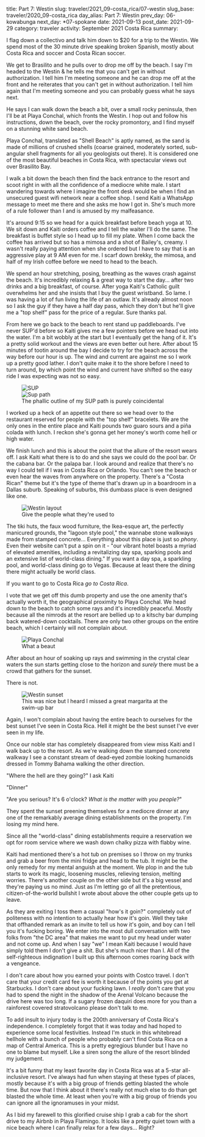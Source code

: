 title: Part 7: Westin
slug: traveler/2021_09-costa_rica/07-westin
slug_base: traveler/2020_09-costa_rica
day_alias: Part 7: Westin
prev_day: 06-kowabunga
next_day: *07-spokane
date: 2021-09-13
post_date: 2021-09-29
category: traveler
activity: September 2021 Costa Rica
summary: 

I flag down a collectivo and talk him down to $20 for a trip to the Westin. We
spend most of the 30 minute drive speaking broken Spanish, mostly about Costa
Rica and soccer and Costa Rican soccer.

We get to Brasilito and he pulls over
to drop me off by the beach. I say I'm headed to the Westin & he tells me that
you can't get in without authorization. I tell him I'm meeting someone and he
can drop me off at the front and he reiterates that you can't get in without
authorization. I tell him again that I'm meeting someone and you can probably
guess what he says next.

He says I can walk down the beach a bit, over a small rocky peninsula, then
I'll be at Playa Conchal, which fronts the Westin. I hop out and follow his
instructions, down the beach, over the rocky promontory, and I find myself on
a stunning white sand beach.

Playa Conchal, translated as "Shell Beach" is aptly named, as the sand is made of
millions of crushed shells (coarse grained, moderately sorted, sub-angular shell
fragments for all you geologists out there). It is considered one of the most
beautiful beaches in Costa Rica, with spectacular views out over Brasilito Bay.

I walk a bit down the beach then find the back entrance to the resort and
scoot right in with all the confidence of a mediocre white male. I start
wandering towards where I imagine the front desk would be when I find an
unsecured guest wifi network near a coffee shop. I send Kaiti
a WhatsApp message to meet me there and she asks me how I got in. She's much
more of a rule follower than I and is amused by my malfeasance.

It's around 9:15 so we head for a quick breakfast before beach yoga at 10. We
sit down and Kaiti orders coffee and I tell the waiter I'll do the same. The
breakfast is buffet style so I head up
to fill my plate. When I come back the coffee has arrived but so has a mimosa
and a shot of Bailey's, creamy. I wasn't really paying attention when she ordered
but I have to say that is an aggressive play at 9 AM even for me. I scarf down
brekky, the mimosa, and half of my Irish coffee before we need to head to the beach.

We spend an hour stretching, posing, breathing as the waves crash against the beach.
It's incredibly relaxing & a great way to start the day... after two drinks
and a big breakfast, of course. After yoga Kaiti's Catholic guilt overwhelms her
and she insists that I buy the guest wristband. So lame. I was having a lot of fun living the life of an outlaw. It's already almost
noon so I ask the guy if they have a half day pass, which they don't but he'll
give me a "top shelf" pass for the price of a regular. Sure thanks pal.

From here we go back to the beach to rent stand up paddleboards. I've never SUP'd
before so Kaiti gives me a few pointers before we head out into the water. I'm a
bit wobbly at the start but I eventually get the hang of it. It's a pretty solid
workout and the views are even better out here. After about 15 minutes of tootin
around the bay I decide to try for the beach across the way before
our hour is up. The wind and current are against me so I work up a pretty good
lather. I don't quite make it to the shore before I need to turn around, by
which point the wind and current have shifted so the easy ride I was expecting
was not so easy.

<figure class="figure">
  <div class="row">
    <div class="col-6">
      <img class="figure-img img-fluid mt-2 rounded" src="/theme/images/traveler/2021_09-costa_rica/westin_sup1.jpg" alt="SUP">
    </div>
    <div class="col-6">
      <img class="figure-img img-fluid mt-2 rounded" src="/theme/images/traveler/2021_09-costa_rica/westin_sup2.PNG" alt="Sup path">
    </div>
  </div>
  <figcaption class="figure-caption">The phallic outline of my SUP path is purely
  coincidental</figcaption>
</figure>

I worked up a heck of an appetite out there so we head over to the restaurant
reserved for people with the "top shelf" bracelets. We are the only ones in
the entire place and Kaiti pounds two guaro sours and a pi&ntilde;a colada with
lunch. I reckon she's gonna get her money's worth come hell or high water.

We finish lunch and this is about the point that the allure of the
resort wears off. I ask Kaiti what there is to do and she says we could do the
pool bar. Or the cabana bar. Or the palapa bar. I look around and realize that
there's no way I could tell if I was in Costa Rica or Orlando. You can't see the
beach or even hear the waves from anywhere on the property. There's a "Costa Rican"
theme but it's the type of theme that's drawn up in a boardroom in a Dallas suburb.
Speaking of suburbs, this dumbass place is even designed like one.

<figure class="figure">
  <img class="figure-img img-fluid mt-2 rounded" src="/theme/images/traveler/2021_09-costa_rica/westin_layout.jpg" alt="Westin layout">
  <figcaption class="figure-caption">Give the people what they're used to</figcaption>
</figure>

The tiki huts, the faux wood furniture, the Ikea-esque art,
the perfectly manicured grounds, the "lagoon style pool," the wannabe stone
walkways made from stamped concrete... Everything about this place is just so
*phony*. Even their website can't put a spin on it - "our vibrant hotel boasts a
myriad of elevated amenities, including a revitalizing day spa, sparking pools
and an extensive list of world-class dining." If you want a day spa, a sparkling
pool, and world-class dining go to Vegas. Because at least there the dining there
might actually be world class.

If you want to go to Costa Rica *go to Costa Rica*.

I vote that we get off this dumb property and use the one amenity that's actually
worth it, the geographical proximity to Playa Conchal. We head down
to the beach to catch some rays and it's incredibly peaceful. Mostly because all
the nimrods at the resort are bellied up to a kitschy bar dumping back
watered-down cocktails. There are only two other groups on the entire beach,
which I certainly will not complain about.

<figure class="figure">
  <img class="figure-img img-fluid mt-2 rounded" src="/theme/images/traveler/2021_09-costa_rica/westin_beach_day.JPEG" alt="Playa Conchal">
  <figcaption class="figure-caption">What a beaut</figcaption>
</figure>

After about an hour of soaking up rays and swimming in the crystal clear waters
the sun starts getting close to the horizon and *surely* there must be a crowd
that gathers for the sunset.

There is not.

<figure class="figure">
  <img class="figure-img img-fluid mt-2 rounded" src="/theme/images/traveler/2021_09-costa_rica/westin_beach_night.JPEG" alt="Westin sunset">
  <figcaption class="figure-caption">This was nice but I heard I missed a great
  margarita at the swim-up bar</figcaption>
</figure>

Again, I won't complain about having the entire beach to ourselves for the best
sunset I've seen in Costa Rica. Hell it might be the best sunset
I've ever seen in my life.

Once our noble star has completely disappeared from view miss Kaiti and I walk
back up to the resort. As we're walking down the stamped concrete walkway I see
a constant stream of dead-eyed zombie looking humanoids dressed in Tommy Bahama
walking the other direction.

"Where the hell are they going?" I ask Kaiti

"Dinner"

"Are you serious? It's 6 o'clock? *What is the matter with you people?*"

They spent the sunset preening themselves for a mediocre dinner at any one of the
remarkably average dining establishments on the property. I'm losing my mind here.

Since all the "world-class" dining establishments require a reservation we opt
for room service where we wash down chalky pizza with flabby wine. 

Kaiti had mentioned there's a hot tub on premises so I throw on my trunks
and grab a beer from the mini fridge and head to the tub. It might be the only
remedy for my mental anguish at the moment. We plop in and the
tub starts to work its magic, loosening muscles, relieving tension, melting
worries. There's another couple on the other side but it's a big vessel and they're
paying us no mind. Just as I'm letting go of all the pretentious, 
citizen-of-the-world bullshit I wrote about above the other couple gets
up to leave.

As they are exiting I toss them a casual "how's it goin?"
completely out of politeness with no intention to actually hear how it's goin.
Well they take that offhanded remark as an invite to tell us how it's goin, and
boy can I tell you it's fucking boring. We enter into the most dull conversation
with two folks from "the DC area" that makes me want to put my head under water
and not come up. And when I say "we" I mean Kaiti because I would have simply
told them I don't give a shit. But she's much nicer than I. All of the
self-righteous indignation I built up this afternoon comes roaring back with a
vengeance.

I don't care about how you earned your points with Costco travel. I don't care
that your credit card fee is worth it because of the points you get at
Starbucks. I don't care about your fucking lawn. I *really* don't care that you
had to spend the night in the shadow of the Arenal Volcano because the drive
here was too long. If a sugary frozen daquiri does more for you than a rainforest
covered stratovolcano please don't talk to me.

To add insult to injury today is the 200th anniversary of Costa Rica's
independence. I completely forgot that it was today and had hoped to
experience some local festivities. Instead I'm stuck in this whitebread hellhole
with a bunch of people who probably can't find Costa Rica on a map of Central
America. This is a pretty egregious blunder but I have no one to blame but
myself. Like a siren song the allure of the resort blinded my judgement.

It's a bit funny that my least favorite day in Costa Rica was at a 5-star
all-inclusive resort. I've always had fun when staying at these types of places,
mostly because it's with a big group of friends getting blasted the whole time.
But now that I think about it there's really not much else to do than get
blasted the whole time. At least when you're with a big group of friends you can
ignore all the ignoramuses in your midst.

As I bid my farewell to this glorified cruise ship I grab a cab for the short
drive to my Airbnb in Playa Flamingo. It looks like a pretty quiet town with a
nice beach where I can finally relax for a few days... Right?
